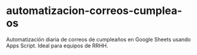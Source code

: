 # automatizacion-correos-cumplea-os
Automatización diaria de correos de cumpleaños en Google Sheets usando Apps Script. Ideal para equipos de RRHH.
